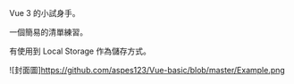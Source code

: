 Vue 3 的小試身手。

一個簡易的清單練習。

有使用到 Local Storage 作為儲存方式。

![封面圖]https://github.com/aspes123/Vue-basic/blob/master/Example.png
